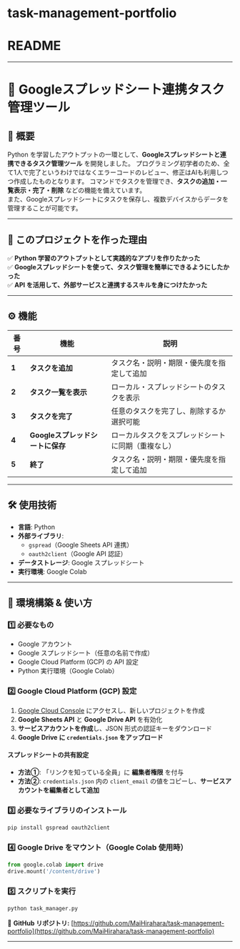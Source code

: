 # task-management-portfolio
# **README**  

---

# **📌 Googleスプレッドシート連携タスク管理ツール**  

## **📝 概要**  
Python を学習したアウトプットの一環として、**Googleスプレッドシートと連携できるタスク管理ツール** を開発しました。
プログラミング初学者のため、全て1人で完了というわけではなくエラーコードのレビュー、修正はAIも利用しつつ作成したものとなります。
コマンドでタスクを管理でき、**タスクの追加・一覧表示・完了・削除** などの機能を備えています。  
また、Googleスプレッドシートにタスクを保存し、複数デバイスからデータを管理することが可能です。  

---

## **🎯 このプロジェクトを作った理由**  
✅ **Python 学習のアウトプットとして実践的なアプリを作りたかった**  
✅ **Googleスプレッドシートを使って、タスク管理を簡単にできるようにしたかった**  
✅ **API を活用して、外部サービスと連携するスキルを身につけたかった**  

---

## **⚙️ 機能**
| 番号 | 機能 | 説明 |
|------|------|------|
| **1** | **タスクを追加** | タスク名・説明・期限・優先度を指定して追加 |
| **2** | **タスク一覧を表示** | ローカル・スプレッドシートのタスクを表示 |
| **3** | **タスクを完了** | 任意のタスクを完了し、削除するか選択可能 |
| **4** | **Googleスプレッドシートに保存** | ローカルタスクをスプレッドシートに同期（重複なし） |
| **5** | **終了** | タスク名・説明・期限・優先度を指定して追加 |

---

## **🛠 使用技術**
- **言語**: Python  
- **外部ライブラリ**:  
  - `gspread`（Google Sheets API 連携）  
  - `oauth2client`（Google API 認証）  
- **データストレージ**: Google スプレッドシート  
- **実行環境**: Google Colab  

---

## **🚀 環境構築 & 使い方**
### **1️⃣ 必要なもの**
- Google アカウント
- Google スプレッドシート（任意の名前で作成）
- Google Cloud Platform (GCP) の API 設定
- Python 実行環境（Google Colab）

### **2️⃣ Google Cloud Platform (GCP) 設定**
1. [Google Cloud Console](https://console.cloud.google.com/) にアクセスし、新しいプロジェクトを作成  
2. **Google Sheets API** と **Google Drive API** を有効化  
3. **サービスアカウントを作成**し、JSON 形式の認証キーをダウンロード  
4. **Google Drive に `credentials.json` をアップロード**  

#### **スプレッドシートの共有設定**
- **方法①**: 「リンクを知っている全員」に **編集者権限** を付与  
- **方法②**: `credentials.json` 内の `client_email` の値をコピーし、**サービスアカウントを編集者として追加**  

### **3️⃣ 必要なライブラリのインストール**
```bash
pip install gspread oauth2client
```

### **4️⃣ Google Drive をマウント（Google Colab 使用時）**
```python
from google.colab import drive
drive.mount('/content/drive')
```

### **5️⃣ スクリプトを実行**
```bash
python task_manager.py
```

🔗 **GitHub リポジトリ:** [https://github.com/MaiHirahara/task-management-portfolio](https://github.com/MaiHirahara/task-management-portfolio)  

---
